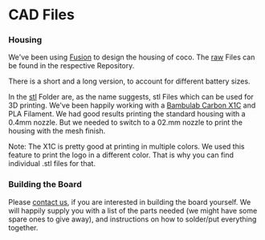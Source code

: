 # CAD Files

### Housing
We've been using [Fusion](https://www.autodesk.com/products/fusion-360/overview) to design the housing of coco. The [raw](raw) Files can be found in the respective Repository. 

There is a short and a long version, to account for different battery sizes.

In the [stl](stl) Folder are, as the name suggests, stl Files which can be used for 3D printing. We've been happily working with a [Bambulab Carbon X1C](https://eu.store.bambulab.com/de/products/x1-carbon) and PLA Filament. We had good results printing the standard housing with a 0.4mm nozzle. But we needed to switch to a 02.mm nozzle to print the housing with the mesh finish.

Note: The X1C is pretty good at printing in multiple colors. We used this feature to print the logo in a different color. That is why you can find individual .stl files for that.


### Building the Board
Please [contact us](mailto:coco@mitra-labs.ai), if you are interested in building the board yourself. We will happily supply you with a list of the parts needed (we might have some spare ones to give away), and instructions on how to solder/put everything together.